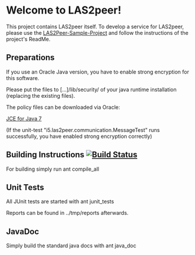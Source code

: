Welcome to LAS2peer!
=================

This project contains LAS2peer itself. To develop a service for LAS2peer, please use the 
[LAS2Peer-Sample-Project](https://github.com/rwth-acis/LAS2peer-Sample-Service/) and follow the instructions of the project's ReadMe.


Preparations
-----------------------

If you use an Oracle Java version, you have to enable strong encryption for this software.

Please put the files to [...]/lib/security/ of your java runtime installation (replacing the existing files).

The policy files can be downloaded via Oracle:

[JCE for Java 7](http://www.oracle.com/technetwork/java/javase/downloads/jce-7-download-432124.html "JCE-7")

(If the unit-test "i5.las2peer.communication.MessageTest" runs successfully, you have enabled strong encryption correctly)


Building Instructions [![Build Status](https://travis-ci.org/rwth-acis/LAS2peer.png?branch=master)](https://travis-ci.org/rwth-acis/LAS2peer)
----------------------

For building simply run
    ant compile_all


Unit Tests
-----------

All JUnit tests are started with
    ant junit_tests

Reports can be found in ../tmp/reports afterwards.


JavaDoc
----------

Simply build the standard java docs with
    ant java_doc
